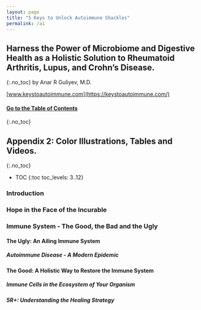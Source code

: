 ```yaml
---
layout: page
title: "5 Keys to Unlock Autoimmune Shackles"
permalink: /a1
---
```


## Harness the Power of Microbiome and Digestive Health as a Holistic Solution to Rheumatoid Arthritis, Lupus, and Crohn’s Disease.
{:.no_toc}
by Anar R Guliyev, M.D.

[www.keystoautoimmune.com](https://keystoautoimmune.com/)

#### [Go to the Table of Contents](README.md)
{:.no_toc}
## Appendix 2: Color Illustrations, Tables and Videos.
{:.no_toc}

* TOC
{:toc toc_levels: 3..12}


### Introduction

### <a name="1" /> Hope in the Face of the Incurable

### Immune System - The Good, the Bad and the Ugly

#### The Ugly: An Ailing Immune System

##### <a name="2" /> Autoimmune Disease - A Modern Epidemic

#### The Good: A Holistic Way to Restore the Immune System 

##### <a name="3" /> Immune Cells in the Ecosystem of Your Organism

##### <a name="4" /> 5R+: Understanding the Healing Strategy

